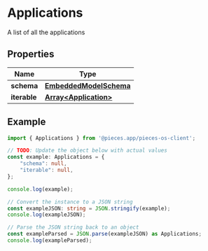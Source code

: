 
# Applications

A list of all the applications

## Properties

Name | Type
------------ | -------------
**schema** | [**EmbeddedModelSchema**](EmbeddedModelSchema)
**iterable** | [**Array&lt;Application&gt;**](Application)

## Example

```typescript
import { Applications } from '@pieces.app/pieces-os-client';

// TODO: Update the object below with actual values
const example: Applications = {
    "schema": null,
    "iterable": null,
};

console.log(example);

// Convert the instance to a JSON string
const exampleJSON: string = JSON.stringify(example);
console.log(exampleJSON);

// Parse the JSON string back to an object
const exampleParsed = JSON.parse(exampleJSON) as Applications;
console.log(exampleParsed);
```



